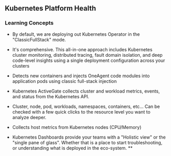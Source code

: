 ## Kubernetes Platform Health 

### Learning Concepts

- By default, we are deploying out Kubernetes Operator in the "ClassicFullStack" mode. 

- It's comprehensive. This all-in-one approach includes Kubernetes cluster monitoring, distributed tracing, fault domain isolation, and deep code-level insights using a single deployment configuration across your clusters

- Detects new containers and injects OneAgent code modules into application pods using classic full-stack injection

- Kubernetes ActiveGate collects cluster and workload metrics, events, and status from the Kubernetes API.


- Cluster, node, pod, workloads, namespaces, containers, etc... Can be checked with a few quick clicks to the resource level you want to analyze deeper. 

- Collects host metrics from Kubernetes nodes (CPU/Memory)

- Kubernetes Dashboards provide your teams with a "Holistic view" or the "single pane of glass". Whether that is a place to start troubleshooting, or understanding what is deployed in the eco-system. **
